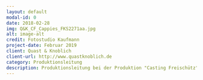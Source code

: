 ```yaml
---
layout: default
modal-id: 0
date: 2018-02-28
img: Q&K_CF_Cappies_FKS2271aa.jpg
alt: image-alt
credit: Fotostudio Kaufmann
project-date: Februar 2019
client: Quast & Knoblich
client-url: http://www.quastknoblich.de
category: Produktionsleitung
description: Produktionsleitung bei der Produktion "Casting Freischütz" des Berliner Performanceduos <a href="http://www.quastknoblich.de">Quast & Knoblich</a> in den Sophiensälen / Berlin. Förder*innen: Senatsverwaltung für Kultur und Europa und Fonds Darstellende Künste e.V.  
---
```


